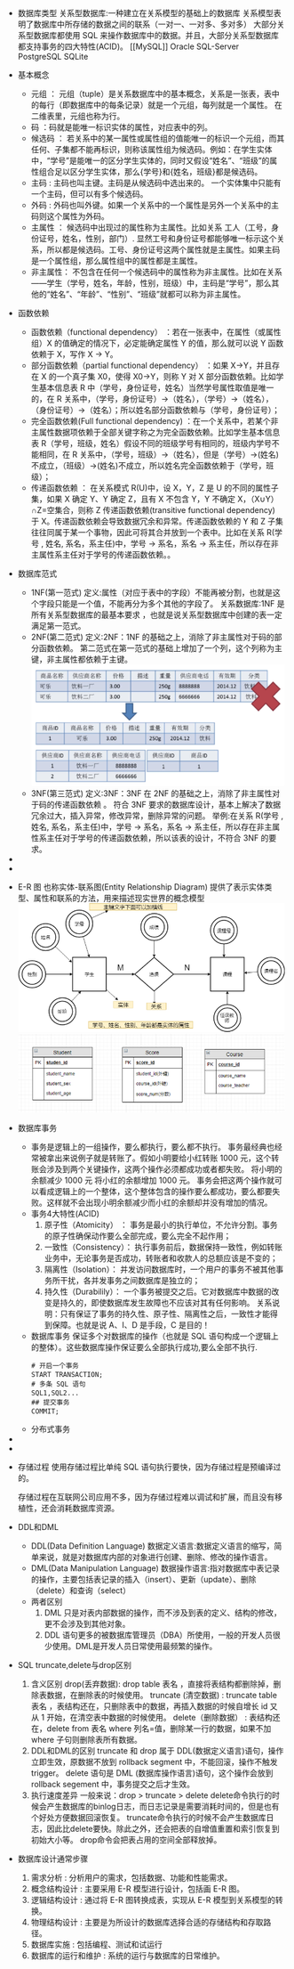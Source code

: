 - 数据库类型
  关系型数据库:一种建立在关系模型的基础上的数据库
  关系模型表明了数据库中所存储的数据之间的联系（一对一、一对多、多对多）
  大部分关系型数据库都使用 SQL 来操作数据库中的数据。并且，大部分关系型数据库都支持事务的四大特性(ACID)。
  [[MySQL]]
  Oracle
  SQL-Server
  PostgreSQL
  SQLite
- 基本概念
	- 元组 ： 元组（tuple）是关系数据库中的基本概念，关系是一张表，表中的每行（即数据库中的每条记录）就是一个元组，每列就是一个属性。 在二维表里，元组也称为行。
	- 码 ：码就是能唯一标识实体的属性，对应表中的列。
	- 候选码 ： 若关系中的某一属性或属性组的值能唯一的标识一个元组，而其任何、子集都不能再标识，则称该属性组为候选码。例如：在学生实体中，“学号”是能唯一的区分学生实体的，同时又假设“姓名”、“班级”的属性组合足以区分学生实体，那么{学号}和{姓名，班级}都是候选码。
	- 主码 : 主码也叫主键。主码是从候选码中选出来的。 一个实体集中只能有一个主码，但可以有多个候选码。
	- 外码 : 外码也叫外键。如果一个关系中的一个属性是另外一个关系中的主码则这个属性为外码。
	- 主属性 ： 候选码中出现过的属性称为主属性。比如关系 工人（工号，身份证号，姓名，性别，部门）. 显然工号和身份证号都能够唯一标示这个关系，所以都是候选码。工号、身份证号这两个属性就是主属性。如果主码是一个属性组，那么属性组中的属性都是主属性。
	- 非主属性： 不包含在任何一个候选码中的属性称为非主属性。比如在关系——学生（学号，姓名，年龄，性别，班级）中，主码是“学号”，那么其他的“姓名”、“年龄”、“性别”、“班级”就都可以称为非主属性。
- 函数依赖
	- 函数依赖（functional dependency） ：若在一张表中，在属性（或属性组）X 的值确定的情况下，必定能确定属性 Y 的值，那么就可以说 Y 函数依赖于 X，写作 X → Y。
	- 部分函数依赖（partial functional dependency） ：如果 X→Y，并且存在 X 的一个真子集 X0，使得 X0→Y，则称 Y 对 X 部分函数依赖。比如学生基本信息表 R 中（学号，身份证号，姓名）当然学号属性取值是唯一的，在 R 关系中，（学号，身份证号）->（姓名），（学号）->（姓名），（身份证号）->（姓名）；所以姓名部分函数依赖与（学号，身份证号）；
	- 完全函数依赖(Full functional dependency) ：在一个关系中，若某个非主属性数据项依赖于全部关键字称之为完全函数依赖。比如学生基本信息表 R（学号，班级，姓名）假设不同的班级学号有相同的，班级内学号不能相同，在 R 关系中，（学号，班级）->（姓名），但是（学号）->(姓名)不成立，（班级）->(姓名)不成立，所以姓名完全函数依赖于（学号，班级）；
	- 传递函数依赖 ： 在关系模式 R(U)中，设 X，Y，Z 是 U 的不同的属性子集，如果 X 确定 Y、Y 确定 Z，且有 X 不包含 Y，Y 不确定 X，（X∪Y）∩Z=空集合，则称 Z 传递函数依赖(transitive functional dependency) 于 X。传递函数依赖会导致数据冗余和异常。传递函数依赖的 Y 和 Z 子集往往同属于某一个事物，因此可将其合并放到一个表中。比如在关系 R(学号 , 姓名, 系名，系主任)中，学号 → 系名，系名 → 系主任，所以存在非主属性系主任对于学号的传递函数依赖。。
- 数据库范式
	- 1NF(第一范式)
	  定义:属性（对应于表中的字段）不能再被分割，也就是这个字段只能是一个值，不能再分为多个其他的字段了。
	  关系数据库:1NF 是所有关系型数据库的最基本要求 ，也就是说关系型数据库中创建的表一定满足第一范式。
	- 2NF(第二范式)
	  定义:2NF：1NF 的基础之上，消除了非主属性对于码的部分函数依赖。
	  第二范式在第一范式的基础上增加了一个列，这个列称为主键，非主属性都依赖于主键。
	  ![展示了第一范式到第二范式的过渡.png](../assets/image_1655103288740_0.png)
	- 3NF(第三范式)
	  定义:3NF：3NF 在 2NF 的基础之上，消除了非主属性对于码的传递函数依赖 。
	  符合 3NF 要求的数据库设计，基本上解决了数据冗余过大，插入异常，修改异常，删除异常的问题。
	  举例:在关系 R(学号 , 姓名, 系名，系主任)中，学号 → 系名，系名 → 系主任，所以存在非主属性系主任对于学号的传递函数依赖，所以该表的设计，不符合 3NF 的要求。
-
-
- E-R 图 也称实体-联系图(Entity Relationship Diagram)
  提供了表示实体类型、属性和联系的方法，用来描述现实世界的概念模型
  ![E-R图.png](../assets/image_1655101584794_0.png)
  ![数据库的关系模型.png](../assets/image_1655101636246_0.png)
- 数据库事务
	- 事务是逻辑上的一组操作，要么都执行，要么都不执行。
	  事务最经典也经常被拿出来说例子就是转账了。假如小明要给小红转账 1000 元，这个转账会涉及到两个关键操作，这两个操作必须都成功或者都失败。
	  将小明的余额减少 1000 元
	  将小红的余额增加 1000 元。
	  事务会把这两个操作就可以看成逻辑上的一个整体，这个整体包含的操作要么都成功，要么都要失败。这样就不会出现小明余额减少而小红的余额却并没有增加的情况。
	- 事务4大特性(ACID)
	  1. 原子性（Atomicity） ： 事务是最小的执行单位，不允许分割。事务的原子性确保动作要么全部完成，要么完全不起作用；
	  2. 一致性（Consistency）： 执行事务前后，数据保持一致性，例如转账业务中，无论事务是否成功，转账者和收款人的总额应该是不变的；
	  3. 隔离性（Isolation）： 并发访问数据库时，一个用户的事务不被其他事务所干扰，各并发事务之间数据库是独立的；
	  4. 持久性（Durabilily）： 一个事务被提交之后。它对数据库中数据的改变是持久的，即使数据库发生故障也不应该对其有任何影响。
	  关系说明：只有保证了事务的持久性、原子性、隔离性之后，一致性才能得到保障。也就是说 A、I、D 是手段，C 是目的！
	- 数据库事务
	  保证多个对数据库的操作（也就是 SQL 语句构成一个逻辑上的整体）。这些数据库操作保证要么全部执行成功,要么全部不执行.
	  ```
	  # 开启一个事务
	  START TRANSACTION;
	  # 多条 SQL 语句
	  SQL1,SQL2...
	  ## 提交事务
	  COMMIT;
	  ```
	- 分布式事务
-
-
- 存储过程
  使用存储过程比单纯 SQL 语句执行要快，因为存储过程是预编译过的。
  
  存储过程在互联网公司应用不多，因为存储过程难以调试和扩展，而且没有移植性，还会消耗数据库资源。
- DDL和DML
	- DDL(Data Definition Language)
	  数据定义语言:数据定义语言的缩写，简单来说，就是对数据库内部的对象进行创建、删除、修改的操作语言。
	- DML(Data Manipulation Language)
	  数据操作语言:指对数据库中表记录的操作，主要包括表记录的插入（insert）、更新（update）、删除（delete）和查询（select）
	- 两者区别
	  1. DML 只是对表内部数据的操作，而不涉及到表的定义、结构的修改，更不会涉及到其他对象。
	  2. DDL 语句更多的被数据库管理员（DBA）所使用，一般的开发人员很少使用。DML是开发人员日常使用最频繁的操作。
- SQL truncate,delete与drop区别
  1. 含义区别
  drop(丢弃数据): drop table 表名 ，直接将表结构都删除掉，删除表数据，在删除表的时候使用。
  truncate (清空数据) : truncate table 表名 ，表结构还在，只删除表中的数据，再插入数据的时候自增长 id 又从 1 开始，在清空表中数据的时候使用。
  delete（删除数据） : 表结构还在，delete from 表名 where 列名=值，删除某一行的数据，如果不加 where 子句则删除表所有数据。
  2. DDL和DML的区别
  truncate 和 drop 属于 DDL(数据定义语言)语句，操作立即生效，原数据不放到 rollback segment 中，不能回滚，操作不触发 trigger。
  delete 语句是 DML (数据库操作语言)语句，这个操作会放到 rollback segement 中，事务提交之后才生效。
  3. 执行速度差异
  一般来说：drop > truncate > delete
  delete命令执行的时候会产生数据库的binlog日志，而日志记录是需要消耗时间的，但是也有个好处方便数据回滚恢复。
  truncate命令执行的时候不会产生数据库日志，因此比delete要快。除此之外，还会把表的自增值重置和索引恢复到初始大小等。
  drop命令会把表占用的空间全部释放掉。
- 数据库设计通常步骤
  1. 需求分析 : 分析用户的需求，包括数据、功能和性能需求。
  2. 概念结构设计 : 主要采用 E-R 模型进行设计，包括画 E-R 图。
  3. 逻辑结构设计 : 通过将 E-R 图转换成表，实现从 E-R 模型到关系模型的转换。
  4. 物理结构设计 : 主要是为所设计的数据库选择合适的存储结构和存取路径。
  5. 数据库实施 : 包括编程、测试和试运行
  6. 数据库的运行和维护 : 系统的运行与数据库的日常维护。